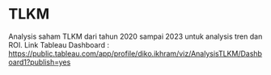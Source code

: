 # TLKM
Analysis saham TLKM dari tahun 2020 sampai 2023 untuk analysis tren dan ROI.
Link Tableau Dashboard : https://public.tableau.com/app/profile/diko.ikhram/viz/AnalysisTLKM/Dashboard1?publish=yes
